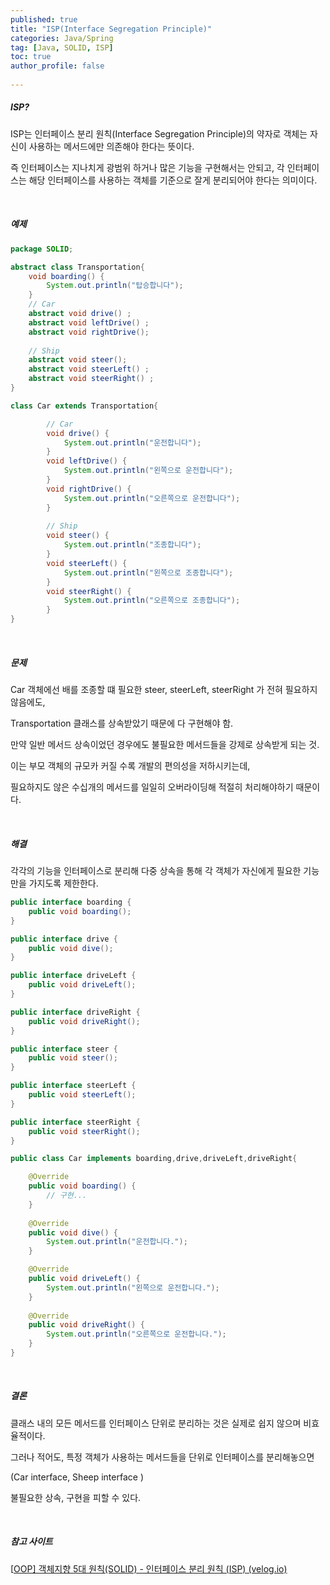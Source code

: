 ```yaml
---
published: true
title: "ISP(Interface Segregation Principle)" 
categories: Java/Spring
tag: [Java, SOLID, ISP] 
toc: true
author_profile: false 
  
---
```




##### ISP? 

ISP는 인터페이스 분리 원칙(Interface Segregation Principle)의 약자로 객체는 자신이 사용하는 메서드에만 의존해야 한다는 뜻이다. 

즉 인터페이스는 지나치게 광범위 하거나 많은 기능을 구현해서는 안되고, 각 인터페이스는 해당 인터페이스를 사용하는 객체를 기준으로 잘게 분리되어야 한다는 의미이다. 

 <br>



##### 예제 

```java
package SOLID;

abstract class Transportation{
	void boarding() {
		System.out.println("탑승합니다");
	}
	// Car 
	abstract void drive() ; 
	abstract void leftDrive() ; 
	abstract void rightDrive(); 
	
	// Ship 
	abstract void steer();
	abstract void steerLeft() ;
	abstract void steerRight() ;
}

class Car extends Transportation{

		// Car 
		void drive() {
			System.out.println("운전합니다");
		}
		void leftDrive() {
			System.out.println("왼쪽으로 운전합니다");
		}
		void rightDrive() {
			System.out.println("오른쪽으로 운전합니다");
		}
		
		// Ship 
		void steer() {
			System.out.println("조종합니다");
		}
		void steerLeft() {
			System.out.println("왼쪽으로 조종합니다");
		}
		void steerRight() {
			System.out.println("오른쪽으로 조종합니다");
		}
}
```

<br>



##### 문제 

Car 객체에선 배를 조종할 떄 필요한 steer, steerLeft, steerRight 가 전혀 필요하지 않음에도, 

Transportation 클래스를 상속받았기 때문에 다 구현해야 함. 

만약 일반 메서드 상속이었던 경우에도 불필요한 메서드들을 강제로 상속받게 되는 것. 

이는 부모 객체의 규모카 커질 수록 개발의 편의성을 저하시키는데, 

필요하지도 않은 수십개의 메서드를 일일히 오버라이딩해 적절히 처리해야하기 때문이다.  

<br>





##### 해결 

각각의 기능을 인터페이스로 분리해 다중 상속을 통해 각 객체가 자신에게 필요한 기능만을 가지도록 제한한다. 

```java
public interface boarding {
    public void boarding();
}

public interface drive {
    public void dive();
}

public interface driveLeft {
    public void driveLeft();
}

public interface driveRight {
	public void driveRight();
}

public interface steer {
    public void steer();
}

public interface steerLeft {
    public void steerLeft();
}

public interface steerRight {
	public void steerRight();
}

public class Car implements boarding,drive,driveLeft,driveRight{

    @Override
    public void boarding() {
        // 구현...
    }
    
    @Override
    public void dive() {
        System.out.println("운전합니다.");
    }

    @Override
    public void driveLeft() {
        System.out.println("왼쪽으로 운전합니다.");
    }
    
    @Override
    public void driveRight() {
        System.out.println("오른쪽으로 운전합니다.");
    }   
}
```

<br>



##### 결론 

클래스 내의 모든 메서드를 인터페이스 단위로 분리하는 것은 실제로 쉽지 않으며 비효율적이다. 

그러나 적어도, 특정 객체가 사용하는 메서드들을 단위로 인터페이스를 분리해놓으면 

(Car interface, Sheep interface )

불필요한 상속, 구현을 피할 수 있다. 

<br>



##### 참고 사이트 

[[OOP\] 객체지향 5대 원칙(SOLID) - 인터페이스 분리 원칙 (ISP) (velog.io)](https://velog.io/@harinnnnn/OOP-객체지향-5대-원칙SOLID-인터페이스-분리-원칙-ISP)

<br>



